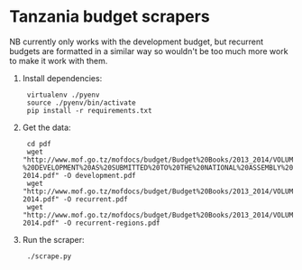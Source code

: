 # Tanzania budget scrapers

NB currently only works with the development budget, but recurrent budgets are 
formatted in a similar way so wouldn't be too much more work to make it work 
with them.

1. Install dependencies:

        virtualenv ./pyenv
        source ./pyenv/bin/activate
        pip install -r requirements.txt

2. Get the data:

        cd pdf
        wget "http://www.mof.go.tz/mofdocs/budget/Budget%20Books/2013_2014/VOLUME%20IV%20PUBLIC%20EXPENDITURE%20ESTIMATES-%20DEVELOPMENT%20AS%20SUBMITTED%20TO%20THE%20NATIONAL%20ASSEMBLY%202013-2014.pdf" -O development.pdf
        wget "http://www.mof.go.tz/mofdocs/budget/Budget%20Books/2013_2014/VOLUME%20II%20PUBLIC%20EXPENDITURE%20ESTIMATES%20SUPPLY%20VOTES%20(MINISTERIAL)%20AS%20SUBMITTED%20TO%20THE%20NATIONAL%20ASSEMBLY%202013-2014.pdf" -O recurrent.pdf
        wget "http://www.mof.go.tz/mofdocs/budget/Budget%20Books/2013_2014/VOLUME%20III%20PUBLIC%20EXPENDITURE%20ESTIMATES%20SUPPLY%20VOTES%20(REGIONS)%20AS%20SUBMITTED%20TO%20THE%20NATIONAL%20ASSEMBLY%202013-2014.pdf" -O recurrent-regions.pdf

3. Run the scraper:

        ./scrape.py
